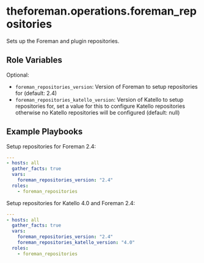 theforeman.operations.foreman_repositories
==========================================

Sets up the Foreman and plugin repositories.

Role Variables
--------------

Optional:

- `foreman_repositories_version`: Version of Foreman to setup repositories for (default: 2.4)
- `foreman_repositories_katello_version`: Version of Katello to setup repositories for, set a value for this to configure Katello repositories otherwise no Katello repositories will be configured (default: null)

Example Playbooks
-----------------

Setup repositories for Foreman 2.4:

```yaml
---
- hosts: all
  gather_facts: true
  vars:
    foreman_repositories_version: "2.4"
  roles:
    - foreman_repositories
```

Setup repositories for Katello 4.0 and Foreman 2.4:

```yaml
---
- hosts: all
  gather_facts: true
  vars:
    foreman_repositories_version: "2.4"
    foreman_repositories_katello_version: "4.0"
  roles:
    - foreman_repositories
```
